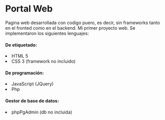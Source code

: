 # Portal Web
Pagina web desarrollada con codigo puero, es decir, sin frameworks tanto en el fronted como en el backend. Mi primer proyecto web. Se implementaron los siguientes lenguajes:

#### De etiquetado:
<li> HTML 5 </li>
<li> CSS 3  (framework no incluido)</li>

#### De programación:
<li>JavaScript (JQuery)</li>
<li>Php</li>

#### Gestor de base de datos:
<li> phpPgAdmin (db no incluida)</li>
